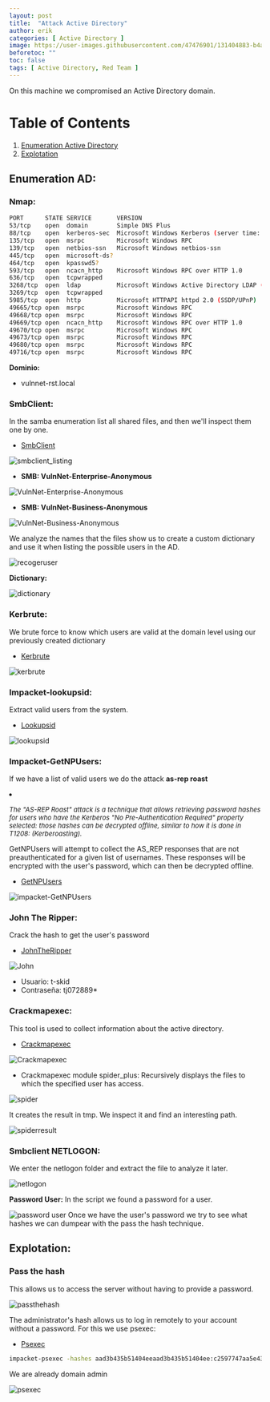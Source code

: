 ```yaml
---
layout: post
title:  "Attack Active Directory"
author: erik
categories: [ Active Directory ]
image: https://user-images.githubusercontent.com/47476901/131404883-b4abe28e-a673-4660-ba86-fe2f46530810.jpg
beforetoc: ""
toc: false
tags: [ Active Directory, Red Team ]
---
```


On this machine we compromised an Active Directory domain.

# Table of Contents
1. [Enumeration Active Directory](#EnumerationAD)
2. [Explotation](#Explotation)

## Enumeration AD: <a name="EnumerationAD"></a>
### Nmap:
```bash
PORT      STATE SERVICE       VERSION
53/tcp    open  domain        Simple DNS Plus
88/tcp    open  kerberos-sec  Microsoft Windows Kerberos (server time: 2021-08-30 16:59:43Z)
135/tcp   open  msrpc         Microsoft Windows RPC
139/tcp   open  netbios-ssn   Microsoft Windows netbios-ssn
445/tcp   open  microsoft-ds?
464/tcp   open  kpasswd5?
593/tcp   open  ncacn_http    Microsoft Windows RPC over HTTP 1.0
636/tcp   open  tcpwrapped
3268/tcp  open  ldap          Microsoft Windows Active Directory LDAP (Domain: vulnnet-rst.local0., Site: Default-First-Site-Name)
3269/tcp  open  tcpwrapped
5985/tcp  open  http          Microsoft HTTPAPI httpd 2.0 (SSDP/UPnP)
49665/tcp open  msrpc         Microsoft Windows RPC
49668/tcp open  msrpc         Microsoft Windows RPC
49669/tcp open  ncacn_http    Microsoft Windows RPC over HTTP 1.0
49670/tcp open  msrpc         Microsoft Windows RPC
49673/tcp open  msrpc         Microsoft Windows RPC
49680/tcp open  msrpc         Microsoft Windows RPC
49716/tcp open  msrpc         Microsoft Windows RPC
```
**Dominio:**
- vulnnet-rst.local

### SmbClient:

In the samba enumeration list all shared files, and then we'll inspect them one by one.
- <a href="https://www.samba.org/samba/download" target="_blank">SmbClient</a>

![smbclient_listing](https://user-images.githubusercontent.com/47476901/131402701-ce0fe921-d129-4471-82c6-24501f0e1308.png)

- **SMB: VulnNet-Enterprise-Anonymous**

![VulnNet-Enterprise-Anonymous](https://user-images.githubusercontent.com/47476901/131402731-ef0d65e7-9a2d-44f0-ab8b-2f70068d502b.png)

- **SMB: VulnNet-Business-Anonymous**

![VulnNet-Business-Anonymous](https://user-images.githubusercontent.com/47476901/131402753-1cfcbf4f-28d5-48ca-b453-9857aa0b8ff3.png)

We analyze the names that the files show us to create a custom dictionary and use it when listing the possible users in the AD.

![recogeruser](https://user-images.githubusercontent.com/47476901/131402776-869348bf-d3b3-4911-9ef5-d36760d71c3b.png)

**Dictionary:**

![dictionary](https://user-images.githubusercontent.com/47476901/131402807-9f24c798-b8d9-49fb-88a5-31e39fee9995.png)

### Kerbrute:

We brute force to know which users are valid at the domain level using our previously created dictionary
- <a href="https://github.com/ropnop/kerbrute" target="_blank">Kerbrute</a>

![kerbrute](https://user-images.githubusercontent.com/47476901/131402818-de939578-3873-45ef-a4e9-4b306357a722.png)

### Impacket-lookupsid:

Extract valid users from the system.
- <a href="https://github.com/SecureAuthCorp/impacket/blob/master/examples/lookupsid.py" target="_blank">Lookupsid</a>

![lookupsid](https://user-images.githubusercontent.com/47476901/131402828-1f05eac2-80d5-494e-8599-cda86e24c50a.png)

### Impacket-GetNPUsers:

If we have a list of valid users we do the attack **as-rep roast**

<li><i><em style="font-size: 13px;">
  
The "AS-REP Roast" attack is a technique that allows retrieving password hashes for users who have the Kerberos "No Pre-Authentication Required" property selected: those hashes can be decrypted offline, similar to how it is done in T1208: (Kerberoasting).
</em></i></li>

GetNPUsers will attempt to collect the AS_REP responses that are not preauthenticated for a given list of usernames. These responses will be encrypted with the user's password, which can then be decrypted offline.
- <a href="https://github.com/SecureAuthCorp/impacket/blob/master/examples/GetNPUsers.py" target="_blank">GetNPUsers</a>

![impacket-GetNPUsers](https://user-images.githubusercontent.com/47476901/131402842-2e67866b-7d8a-4e54-b42c-99af25852bb5.png)

### John The Ripper:
Crack the hash to get the user's password
- <a href="https://www.openwall.com/john/" target="_blank">JohnTheRipper</a>

![John](https://user-images.githubusercontent.com/47476901/131403225-2ff909e6-56fe-4a43-9914-b5f94c849fbe.png)
- Usuario: t-skid
- Contraseña: tj072889*  

### Crackmapexec:
This tool is used to collect information about the active directory.
- <a href="https://github.com/byt3bl33d3r/CrackMapExec" target="_blank">Crackmapexec</a>

![Crackmapexec](https://user-images.githubusercontent.com/47476901/131402847-0984fe0e-917b-4fa6-b023-ec6a28f41727.png)

- Crackmapexec module spider_plus:
Recursively displays the files to which the specified user has access.

![spider](https://user-images.githubusercontent.com/47476901/131402860-f4ecb13d-9ca1-4685-9c8d-f268a8b777b2.png)

It creates the result in tmp.
We inspect it and find an interesting path.

![spiderresult](https://user-images.githubusercontent.com/47476901/131402873-285ae9b8-6e24-4fda-ac50-77a84663e196.png)

### Smbclient NETLOGON:
We enter the netlogon folder and extract the file to analyze it later.

![netlogon](https://user-images.githubusercontent.com/47476901/131402885-6c21b663-7759-45f2-972a-68d564fa9f1e.png)

**Password User:**
In the script we found a password for a user.

![password user](https://user-images.githubusercontent.com/47476901/131402900-e6f113d0-5982-4411-bea3-0fb77f1f2dc7.png)
Once we have the user's password we try to see what hashes we can dumpear with the pass the hash technique.

## Explotation: <a name="Explotation"></a>
### Pass the hash

This allows us to access the server without having to provide a password.

![passthehash](https://user-images.githubusercontent.com/47476901/131402921-beb788f6-17a0-4a14-8f07-feeac377e66a.png)

The administrator's hash allows us to log in remotely to your account without a password.
For this we use psexec:
- <a href="https://github.com/SecureAuthCorp/impacket/blob/master/examples/psexec.py" target="_blank">Psexec</a>

```bash
impacket-psexec -hashes aad3b435b51404eeaad3b435b51404ee:c2597747aa5e43022a3a3049a3c3b09d  Administrator@10.10.204.28
```
We are already domain admin

![psexec](https://user-images.githubusercontent.com/47476901/131402932-5a53aa6a-11fc-422e-882d-84737500e182.png)

